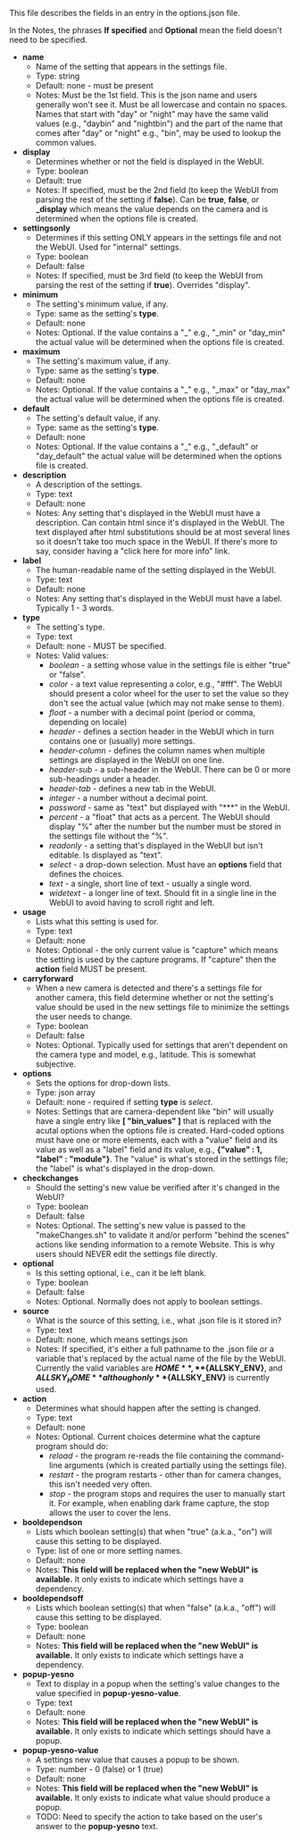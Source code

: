 This file describes the fields in an entry in the options.json file.

In the Notes, the phrases **If specified** and **Optional** mean the field doesn't need to be specified.

* **name**
    * Name of the setting that appears in the settings file.
    * Type: string
    * Default: none - must be present
    * Notes: Must be the 1st field.  This is the json name and users generally won't see it.  Must be all lowercase and contain no spaces.  Names that start with "day" or "night" may have the same valid values (e.g., "daybin" and "nightbin") and the part of the name that comes after "day" or "night" e.g., "bin", may be used to lookup the common values.
* **display**
    * Determines whether or not the field is displayed in the WebUI. 
    * Type: boolean
    * Default: true
    * Notes: If specified, must be the 2nd field (to keep the WebUI from parsing the rest of the setting if **false**).  Can be **true**, **false**, or **&lowbar;display** which means the value depends on the camera and is determined when the options file is created.
* **settingsonly**
    * Determines if this setting ONLY appears in the settings file and not the WebUI.  Used for "internal" settings.
    * Type: boolean
    * Default: false
    * Notes: If specified, must be 3rd field (to keep the WebUI from parsing the rest of the setting if **true**).  Overrides "display".
* **minimum**
    * The setting's minimum value, if any.
    * Type: same as the setting's **type**.
    * Default: none
    * Notes: Optional.  If the value contains a "&lowbar;" e.g., "&lowbar;min" or "day&lowbar;min" the actual value will be determined when the options file is created.
* **maximum**
    * The setting's maximum value, if any.
    * Type: same as the setting's **type**.
    * Default: none
    * Notes: Optional.  If the value contains a "&lowbar;" e.g., "&lowbar;max" or "day&lowbar;max" the actual value will be determined when the options file is created.
* **default**
    * The setting's default value, if any.
    * Type: same as the setting's **type**.
    * Default: none
    * Notes: Optional.  If the value contains a "&lowbar;" e.g., "&lowbar;default" or "day&lowbar;default" the actual value will be determined when the options file is created.
* **description**
    * A description of the settings.
    * Type: text
    * Default: none
    * Notes: Any setting that's displayed in the WebUI must have a description.  Can contain html since it's displayed in the WebUI.  The text displayed after html substitutions should be at most several lines so it doesn't take too much space in the WebUI.  If there's more to say, consider having a "click here for more info" link.
* **label**
    * The human-readable name of the setting displayed in the WebUI.
    * Type: text
    * Default: none
    * Notes: Any setting that's displayed in the WebUI must have a label.  Typically 1 - 3 words.
* **type**
    * The setting's type.
    * Type: text
    * Default: none - MUST be specified.
    * Notes: Valid values:
        * _boolean_ - a setting whose value in the settings file is either "true" or "false".
        * _color_ - a text value representing a color, e.g., "#fff".  The WebUI should present a color wheel for the user to set the value so they don't see the actual value (which may not make sense to them).
        * _float_ - a number with a decimal point (period or comma, depending on locale)
        * _header_ - defines a section header in the WebUI which in turn contains one or (usually) more settings.
        * _header-column_ - defines the column names when multiple settings are displayed in the WebUI on one line.
        * _header-sub_ - a sub-header in the WebUI.  There can be 0 or more sub-headings under a header.
        * _header-tab_ - defines a new tab in the WebUI.
        * _integer_ - a number without a decimal point.
        * _password_ - same as "text" but displayed with "&ast;&ast;&ast;" in the WebUI.
        * _percent_ - a "float" that acts as a percent.  The WebUI should display "%" after the number but the number must be stored in the settings file without the "%".
        * _readonly_ - a setting that's displayed in the WebUI but isn't editable.  Is displayed as "text".
        * _select_ - a drop-down selection.  Must have an **options** field that defines the choices.
        * _text_ - a single, short line of text - usually a single word.
        * _widetext_ - a longer line of text.  Should fit in a single line in the WebUI to avoid having to scroll right and left.
* **usage**
    * Lists what this setting is used for.
    * Type: text
    * Default: none
    * Notes: Optional - the only current value is "capture" which means the setting is used by the capture programs.  If "capture" then the **action** field MUST be present.
* **carryforward**
    * When a new camera is detected and there's a settings file for another camera, this field determine whether or not the setting's value should be used in the new settings file to minimize the settings the user needs to change.
    * Type: boolean
    * Default: false
    * Notes: Optional.  Typically used for settings that aren't dependent on the camera type and model, e.g., latitude.  This is somewhat subjective.
* **options**
    * Sets the options for drop-down lists.
    * Type: json array
    * Default: none - required if setting **type** is _select_.
    * Notes: Settings that are camera-dependent like "bin" will usually have a single entry like **[ "bin_values" ]** that is replaced with the acutal options when the options file is created.  Hard-coded options must have one or more elements, each with a "value" field and its value as well as a "label" field and its value, e.g., **{"value" : 1, "label" : "module"}**.  The "value" is what's stored in the settings file; the "label" is what's displayed in the drop-down.
* **checkchanges**
    * Should the setting's new value be verified after it's changed in the WebUI?
    * Type: boolean
    * Default: false
    * Notes: Optional.  The setting's new value is passed to the "makeChanges.sh" to validate it and/or perform "behind the scenes" actions like sending information to a remote Website.  This is why users should NEVER edit the settings file directly.
* **optional**
    * Is this setting optional, i.e., can it be left blank.
    * Type: boolean
    * Default: false
    * Notes: Optional.  Normally does not apply to boolean settings.
* **source**
    * What is the source of this setting, i.e., what .json file is it stored in?
    * Type: text
    * Default: none, which means settings.json
    * Notes: If specified, it's either a full pathname to the .json file or a variable that's replaced by the actual name of the file by the WebUI.  Currently the valid variables are **${HOME}**, **${ALLSKY_ENV}**, and **${ALLSKY_HOME}** although only **${ALLSKY_ENV}** is currently used.
* **action**
    * Determines what should happen after the setting is changed.
    * Type: text
    * Default: none
    * Notes: Optional.  Current choices determine what the capture program should do:
        * _reload_ - the program re-reads the file containing the command-line arguments (which is created partially using the settings file).
        * _restart_ - the program restarts - other than for camera changes, this isn't needed very often.
        * _stop_ - the program stops and requires the user to manually start it.  For example, when enabling dark frame capture, the stop allows the user to cover the lens.
* **booldependson**
    * Lists which boolean setting(s) that when "true" (a.k.a., "on") will cause this setting to be displayed.
    * Type: list of one or more setting names.
    * Default: none
    * Notes: **This field will be replaced when the "new WebUI" is available.**  It only exists to indicate which settings have a dependency.
* **booldependsoff**
    * Lists which boolean setting(s) that when "false" (a.k.a., "off") will cause this setting to be displayed.
    * Type: boolean
    * Default: none
    * Notes: **This field will be replaced when the "new WebUI" is available.**  It only exists to indicate which settings have a dependency.
* **popup-yesno**
    * Text to display in a popup when the setting's value changes to the value specified in **popup-yesno-value**.
    * Type: text
    * Default: none
    * Notes: **This field will be replaced when the "new WebUI" is available.**  It only exists to indicate which settings should have a popup.
* **popup-yesno-value**
    * A settings new value that causes a popup to be shown.
    * Type: number - 0 (false) or 1 (true)
    * Default: none
    * Notes: **This field will be replaced when the "new WebUI" is available.**  It only exists to indicate what value should produce a popup.
    * TODO: Need to specify the action to take based on the user's answer to the **popup-yesno** text.
